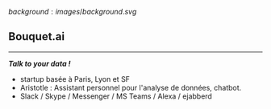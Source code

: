 $background:images/background.svg$
## Bouquet.ai
---

***Talk to your data !***

* startup basée à Paris, Lyon et SF  
* Aristotle : Assistant personnel pour l'analyse de données, chatbot.  
* Slack / Skype / Messenger / MS Teams / Alexa / ejabberd  
